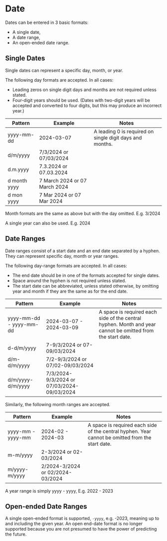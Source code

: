 # Date

Dates can be entered in 3 basic formats:

* A single date,
* A date range,
* An open-ended date range.

## Single Dates

Single dates can represent a specific day, month, or year.

The following day formats are accepted. In all cases:

* Leading zeros on single digit days and months are not required unless stated.
* Four-digit years should be used. (Dates with two-digit years will be accepted
and converted to four digits, but this may produce an incorrect year.)

Pattern | Example | Notes
--- | --- | ---
yyyy-mm-dd | 2024-03-07 | A leading 0 is required on single digit days and months.
d/m/yyyy | 7/3/2024 or 07/03/2024 | 
d.m.yyyy | 7.3.2024 or 07.03.2024 |
d month yyyy | 7 March 2024 or 07 March 2024 |
d mon yyyy | 7 Mar 2024 or 07 Mar 2024 |

Month formats are the same as above but with the day omitted. E.g. 3/2024

A single year can also be used. E.g. 2024

## Date Ranges
Date ranges consist of a start date and an end date separated by a hyphen. They 
can represent specific day, month or year ranges.

The following day-range formats are accepted. In all cases:

* The end date should be in one of the formats accepted for single dates.
* Space around the hyphen is not required unless stated.
* The start date can be abbreviated, unless stated otherwise, by omitting year 
and month if they are the same as for the end date.

Pattern | Example | Notes
--- | --- | ---
yyyy-mm-dd - yyyy-mm-dd | 2024-03-07 - 2024-03-09 | A space is required each side of the central hyphen. Month and year cannot be omitted from the start date.
d-d/m/yyyy | 7-9/3/2024 or 07-09/03/2024 | 
d/m-d/m/yyyy | 7/2-9/3/2024 or 07/02-09/03/2024 | 
d/m/yyyy-d/m/yyyy | 7/3/2024-9/3/2024 or 07/03/2024-09/03/2024 |


Similarly, the following month ranges are accepted.

Pattern | Example | Notes
--- | --- | ---
yyyy-mm - yyyy-mm | 2024-02 - 2024-03 | A space is required each side of the central hyphen. Year cannot be omitted from the start date.
m-m/yyyy | 2-3/2024 or 02-03/2024 | 
m/yyyy-m/yyyy | 2/2024-3/2024 or 02/2024-03/2024 |

A year range is simply yyyy - yyyy, E.g. 2022 - 2023

## Open-ended Date Ranges

A single open-ended format is supported, `-yyyy`, e.g. -2023, meaning up to and including the given year. An open end-date format is no longer supported because
you are not presumed to have the power of predicting the future.